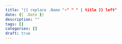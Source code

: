 ```yaml
---
title: "{{ replace .Name "-" " " | title }} left"
date: {{ .Date }}
description: ""
tags: []
categories: []
draft: true
---
```


